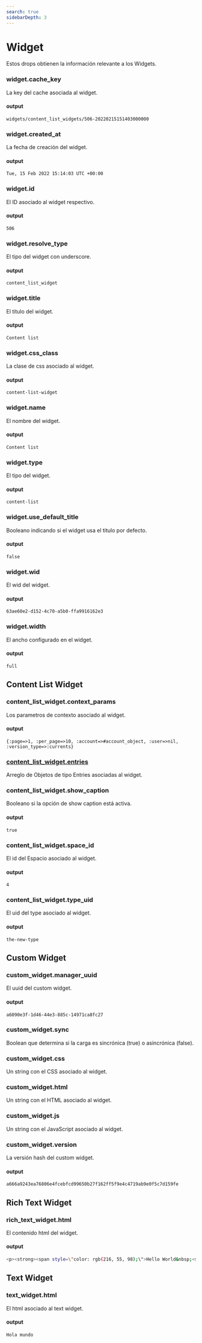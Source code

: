 ```yaml
---
search: true
sidebarDepth: 3
---
```


# Widget

Estos drops obtienen la información relevante a los Widgets.

### widget.cache_key

La key del cache asociada al widget.

#### output

```widgets/content_list_widgets/506-20220215151403000000```

### widget.created_at

La fecha de creación del widget.

#### output

```Tue, 15 Feb 2022 15:14:03 UTC +00:00```

### widget.id

El ID asociado al widget respectivo.

#### output

```506```

### widget.resolve_type

El tipo del widget con underscore.

#### output

```content_list_widget```

### widget.title

El título del widget.

#### output

```Content list```

### widget.css_class

La clase de css asociado al widget.

#### output

```content-list-widget```

### widget.name

El nombre del widget.

#### output

```Content list```

### widget.type

El tipo del widget.

#### output

```content-list```

### widget.use_default_title

Booleano indicando si el widget usa el titulo por defecto.

#### output

```false```

### widget.wid

El wid del widget.

#### output

```63ae60e2-d152-4c70-a5b0-ffa9916162e3```

### widget.width

El ancho configurado en el widget.

#### output

```full```

## Content List Widget

### content_list_widget.context_params

Los parametros de contexto asociado al widget.

#### output

```{:page=>1, :per_page=>10, :account=>#account_object, :user=>nil, :version_type=>:currents}```

### [content_list_widget.entries](./entry)

Arreglo de Objetos de tipo Entries asociadas al widget.

### content_list_widget.show_caption

Booleano si la opción de show caption está activa.

#### output

```true```

### content_list_widget.space_id

El id del Espacio asociado al widget.

#### output

```4```

### content_list_widget.type_uid

El uid del type asociado al widget.

#### output

```the-new-type```

## Custom Widget

### custom_widget.manager_uuid

El uuid del custom widget.

#### output

```a6090e3f-1d46-44e3-885c-14971ca8fc27```

### custom_widget.sync

Boolean que determina si la carga es sincrónica (true) o asincrónica (false).

### custom_widget.css

Un string con el CSS asociado al widget.

### custom_widget.html

Un string con el HTML asociado al widget.

### custom_widget.js

Un string con el JavaScript asociado al widget.

### custom_widget.version

La versión hash del custom widget.

#### output

```a666a9243ea76806e4fcebfcd99650b27f162ff5f9e4c4719ab9e0f5c7d159fe```

## Rich Text Widget

### rich_text_widget.html

El contenido html del widget.

#### output

```sh
<p><strong><span style=\"color: rgb(216, 55, 98);\">Hello World&nbsp;<span class=\"fr-emoticon fr-deletable\">😃</span>&nbsp;</span></strong></p>
```

## Text Widget

### text_widget.html

El html asociado al text widget.

#### output

```Hola mundo```
